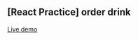 ## [React Practice] order drink

[Live demo](https://annie-chien.github.io/react-practice-order-drink/)
